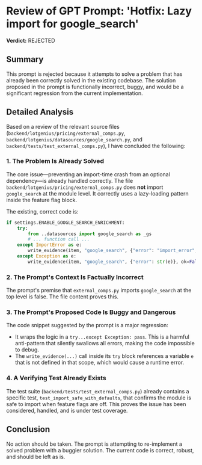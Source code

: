 # Review of GPT Prompt: 'Hotfix: Lazy import for google_search'

**Verdict:** REJECTED

## Summary

This prompt is rejected because it attempts to solve a problem that has already been correctly solved in the existing codebase. The solution proposed in the prompt is functionally incorrect, buggy, and would be a significant regression from the current implementation.

## Detailed Analysis

Based on a review of the relevant source files (`backend/lotgenius/pricing/external_comps.py`, `backend/lotgenius/datasources/google_search.py`, and `backend/tests/test_external_comps.py`), I have concluded the following:

### 1. The Problem Is Already Solved

The core issue—preventing an import-time crash from an optional dependency—is already handled correctly. The file `backend/lotgenius/pricing/external_comps.py` does **not** import `google_search` at the module level. It correctly uses a lazy-loading pattern inside the feature flag block.

The existing, correct code is:

```python
if settings.ENABLE_GOOGLE_SEARCH_ENRICHMENT:
    try:
        from ..datasources import google_search as _gs
        # ... function call ...
    except ImportError as e:
        write_evidence(item, "google_search", {"error": "import_error", "detail": str(e)}, ok=False)
    except Exception as e:
        write_evidence(item, "google_search", {"error": str(e)}, ok=False)
```

### 2. The Prompt's Context Is Factually Incorrect

The prompt's premise that `external_comps.py` imports `google_search` at the top level is false. The file content proves this.

### 3. The Prompt's Proposed Code Is Buggy and Dangerous

The code snippet suggested by the prompt is a major regression:

- It wraps the logic in a `try...except Exception: pass`. This is a harmful anti-pattern that silently swallows all errors, making the code impossible to debug.
- The `write_evidence(...)` call inside its `try` block references a variable `e` that is not defined in that scope, which would cause a runtime error.

### 4. A Verifying Test Already Exists

The test suite (`backend/tests/test_external_comps.py`) already contains a specific test, `test_import_safe_with_defaults`, that confirms the module is safe to import when feature flags are off. This proves the issue has been considered, handled, and is under test coverage.

## Conclusion

No action should be taken. The prompt is attempting to re-implement a solved problem with a buggier solution. The current code is correct, robust, and should be left as is.
